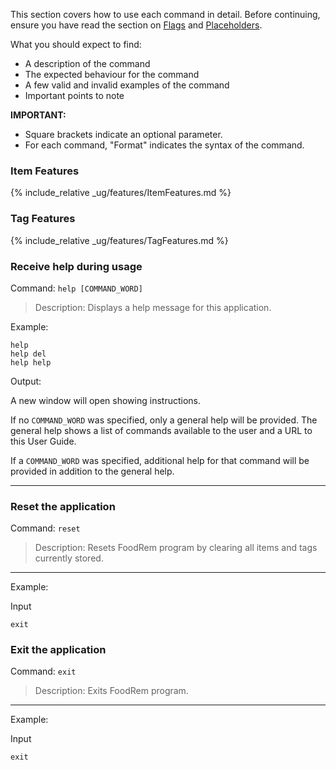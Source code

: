 <!-- markdownlint-disable-file first-line-h1 -->
This section covers how to use each command in detail.
Before continuing, ensure you have read the section on [Flags](#flags) and [Placeholders](#placeholders).

What you should expect to find:

* A description of the command
* The expected behaviour for the command
* A few valid and invalid examples of the command
* Important points to note

**IMPORTANT:**

* Square brackets indicate an optional parameter.
* For each command, "Format" indicates the syntax of the command.

### Item Features

{% include_relative _ug/features/ItemFeatures.md %}

### Tag Features

{% include_relative _ug/features/TagFeatures.md %}

### Receive help during usage

Command: `help [COMMAND_WORD]`

> Description: Displays a help message for this application.

Example:
```text
help
help del
help help
```

Output:

A new window will open showing instructions.

If no `COMMAND_WORD` was specified, only a general help will be provided. 
The general help shows a list of commands available to the user and a URL to this User Guide.

If a `COMMAND_WORD` was specified, additional help for that command will be provided in addition to the general help.

--- 

### Reset the application
Command: `reset`

> Description: Resets FoodRem program by clearing all items and tags currently stored.

---

Example:

Input

```text
exit
```

### Exit the application

Command: `exit`

> Description: Exits FoodRem program.

---

Example:

Input

```text
exit
```
